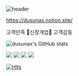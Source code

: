 ![header](https://capsule-render.vercel.app/api?type=Waving&color=aaa&height=130&section=header&text=%20&fontSize=50)

https://dusunax.notion.site/
  
고객만족 💐신장개업💐 고객감동

![dusunax's GitHub stats](https://github-readme-stats.vercel.app/api?username=dusunax&show_icons=true&theme=dark&hide_title=true)
  
<!-- 기술 태그 
tag from https://shields.io/category/dependencies
logos from https://simpleicons.org/
-->

<p>
<img src="https://img.shields.io/badge/HTML5-34F26?style=flat-square&logo=HTML5&logoColor=white"/>
<img src="https://img.shields.io/badge/CSS3-1572B6?style=flat-square&logo=CSS3&logoColor=white"/>
<img src="https://img.shields.io/badge/JavaScript-F7DF1E?style=flat-square&logo=JavaScript&logoColor=white"/>
<img src="https://img.shields.io/badge/React-61DAFB?style=flat-square&logo=React&logoColor=white"/>

<!-- 이거 공부 중
<img src="https://img.shields.io/badge/TypeScript-3178C6?style=flat-square&logo=TypeScript&logoColor=white"/>
<img src="https://img.shields.io/badge/Next.js-000000?style=flat-square&logo=Next.js&logoColor=white"/>
-->

<!-- HITS / 카운터 -->
[![Hits](https://hits.seeyoufarm.com/api/count/incr/badge.svg?url=https%3A%2F%2Fgithub.com%2Fdusunax&count_bg=%2379C83D&title_bg=%23555555&icon=&icon_color=%23E7E7E7&title=hits&edge_flat=true)](https://github.com/dusunax/)
</p>

<!-- 깃헙페이지 공사중 -->

